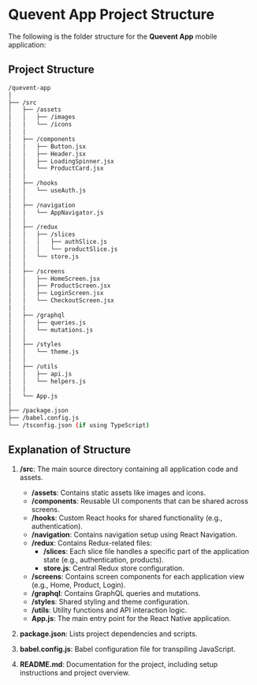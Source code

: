 # Quevent App Project Structure

The following is the folder structure for the **Quevent App** mobile application:

## Project Structure

```bash
/quevent-app
│
├── /src
│   ├── /assets
│   │   ├── /images
│   │   └── /icons
│   │
│   ├── /components
│   │   ├── Button.jsx
│   │   ├── Header.jsx
│   │   ├── LoadingSpinner.jsx
│   │   └── ProductCard.jsx
│   │
│   ├── /hooks
│   │   └── useAuth.js
│   │
│   ├── /navigation
│   │   └── AppNavigator.js
│   │
│   ├── /redux
│   │   ├── /slices
│   │   │   ├── authSlice.js
│   │   │   └── productSlice.js
│   │   └── store.js
│   │
│   ├── /screens
│   │   ├── HomeScreen.jsx
│   │   ├── ProductScreen.jsx
│   │   ├── LoginScreen.jsx
│   │   └── CheckoutScreen.jsx
│   │
│   ├── /graphql
│   │   ├── queries.js
│   │   └── mutations.js
│   │
│   ├── /styles
│   │   └── theme.js
│   │
│   ├── /utils
│   │   ├── api.js
│   │   └── helpers.js
│   │
│   └── App.js
│
├── /package.json
├── /babel.config.js
└── /tsconfig.json (if using TypeScript)
```

## Explanation of Structure

1. **/src**: The main source directory containing all application code and assets.

   - **/assets**: Contains static assets like images and icons.
   - **/components**: Reusable UI components that can be shared across screens.
   - **/hooks**: Custom React hooks for shared functionality (e.g., authentication).
   - **/navigation**: Contains navigation setup using React Navigation.
   - **/redux**: Contains Redux-related files:
     - **/slices**: Each slice file handles a specific part of the application state (e.g., authentication, products).
     - **store.js**: Central Redux store configuration.
   - **/screens**: Contains screen components for each application view (e.g., Home, Product, Login).
   - **/graphql**: Contains GraphQL queries and mutations.
   - **/styles**: Shared styling and theme configuration.
   - **/utils**: Utility functions and API interaction logic.
   - **App.js**: The main entry point for the React Native application.

2. **package.json**: Lists project dependencies and scripts.

3. **babel.config.js**: Babel configuration file for transpiling JavaScript.

4. **README.md**: Documentation for the project, including setup instructions and project overview.
